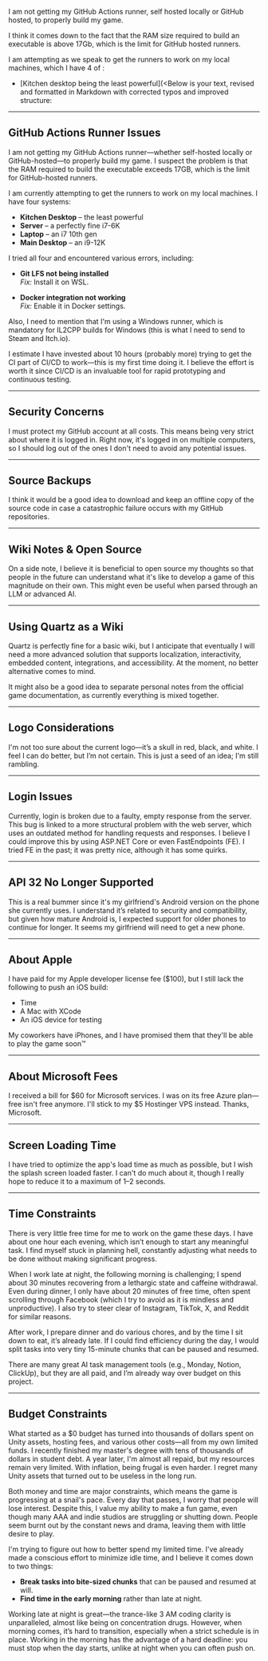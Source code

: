 I am not getting my GitHub Actions runner, self hosted locally or GitHub hosted, to properly build my game.  
  
I think it comes down to the fact that the RAM size required to build an executable is above 17Gb, which is the limit for GitHub hosted runners.  
  
I am attempting as we speak to get the runners to work on my local machines, which I have 4 of :  
  
- [Kitchen desktop being the least powerful](<Below is your text, revised and formatted in Markdown with corrected typos and improved structure:

---

## GitHub Actions Runner Issues

I am not getting my GitHub Actions runner—whether self-hosted locally or GitHub-hosted—to properly build my game. I suspect the problem is that the RAM required to build the executable exceeds 17GB, which is the limit for GitHub-hosted runners.

I am currently attempting to get the runners to work on my local machines. I have four systems:

- **Kitchen Desktop** – the least powerful  
- **Server** – a perfectly fine i7-6K  
- **Laptop** – an i7 10th gen  
- **Main Desktop** – an i9-12K

I tried all four and encountered various errors, including:

- **Git LFS not being installed**  
  *Fix:* Install it on WSL.

- **Docker integration not working**  
  *Fix:* Enable it in Docker settings.

Also, I need to mention that I'm using a Windows runner, which is mandatory for IL2CPP builds for Windows (this is what I need to send to Steam and Itch.io).

I estimate I have invested about 10 hours (probably more) trying to get the CI part of CI/CD to work—this is my first time doing it. I believe the effort is worth it since CI/CD is an invaluable tool for rapid prototyping and continuous testing.

---

## Security Concerns

I must protect my GitHub account at all costs. This means being very strict about where it is logged in. Right now, it's logged in on multiple computers, so I should log out of the ones I don't need to avoid any potential issues.

---

## Source Backups

I think it would be a good idea to download and keep an offline copy of the source code in case a catastrophic failure occurs with my GitHub repositories.

---

## Wiki Notes & Open Source

On a side note, I believe it is beneficial to open source my thoughts so that people in the future can understand what it's like to develop a game of this magnitude on their own. This might even be useful when parsed through an LLM or advanced AI.

---

## Using Quartz as a Wiki

Quartz is perfectly fine for a basic wiki, but I anticipate that eventually I will need a more advanced solution that supports localization, interactivity, embedded content, integrations, and accessibility. At the moment, no better alternative comes to mind.

It might also be a good idea to separate personal notes from the official game documentation, as currently everything is mixed together.

---

## Logo Considerations

I'm not too sure about the current logo—it’s a skull in red, black, and white. I feel I can do better, but I’m not certain. This is just a seed of an idea; I'm still rambling.

---

## Login Issues

Currently, login is broken due to a faulty, empty response from the server. This bug is linked to a more structural problem with the web server, which uses an outdated method for handling requests and responses. I believe I could improve this by using ASP.NET Core or even FastEndpoints (FE). I tried FE in the past; it was pretty nice, although it has some quirks.

---

## API 32 No Longer Supported

This is a real bummer since it's my girlfriend's Android version on the phone she currently uses. I understand it’s related to security and compatibility, but given how mature Android is, I expected support for older phones to continue for longer. It seems my girlfriend will need to get a new phone.

---

## About Apple

I have paid for my Apple developer license fee (\$100), but I still lack the following to push an iOS build:

- Time  
- A Mac with XCode  
- An iOS device for testing

My coworkers have iPhones, and I have promised them that they'll be able to play the game soon™

---

## About Microsoft Fees

I received a bill for \$60 for Microsoft services. I was on its free Azure plan—free isn't free anymore. I'll stick to my \$5 Hostinger VPS instead. Thanks, Microsoft.

---

## Screen Loading Time

I have tried to optimize the app's load time as much as possible, but I wish the splash screen loaded faster. I can't do much about it, though I really hope to reduce it to a maximum of 1–2 seconds.

---

## Time Constraints

There is very little free time for me to work on the game these days. I have about one hour each evening, which isn’t enough to start any meaningful task. I find myself stuck in planning hell, constantly adjusting what needs to be done without making significant progress.

When I work late at night, the following morning is challenging; I spend about 30 minutes recovering from a lethargic state and caffeine withdrawal. Even during dinner, I only have about 20 minutes of free time, often spent scrolling through Facebook (which I try to avoid as it is mindless and unproductive). I also try to steer clear of Instagram, TikTok, X, and Reddit for similar reasons.

After work, I prepare dinner and do various chores, and by the time I sit down to eat, it’s already late. If I could find efficiency during the day, I would split tasks into very tiny 15-minute chunks that can be paused and resumed.

There are many great AI task management tools (e.g., Monday, Notion, ClickUp), but they are all paid, and I’m already way over budget on this project.

---

## Budget Constraints

What started as a \$0 budget has turned into thousands of dollars spent on Unity assets, hosting fees, and various other costs—all from my own limited funds. I recently finished my master's degree with tens of thousands of dollars in student debt. A year later, I'm almost all repaid, but my resources remain very limited. With inflation, being frugal is even harder. I regret many Unity assets that turned out to be useless in the long run.

Both money and time are major constraints, which means the game is progressing at a snail's pace. Every day that passes, I worry that people will lose interest. Despite this, I value my ability to make a fun game, even though many AAA and indie studios are struggling or shutting down. People seem burnt out by the constant news and drama, leaving them with little desire to play.

I'm trying to figure out how to better spend my limited time. I've already made a conscious effort to minimize idle time, and I believe it comes down to two things:

- **Break tasks into bite-sized chunks** that can be paused and resumed at will.  
- **Find time in the early morning** rather than late at night.

Working late at night is great—the trance-like 3 AM coding clarity is unparalleled, almost like being on concentration drugs. However, when morning comes, it’s hard to transition, especially when a strict schedule is in place. Working in the morning has the advantage of a hard deadline: you must stop when the day starts, unlike at night when you can often push on.
